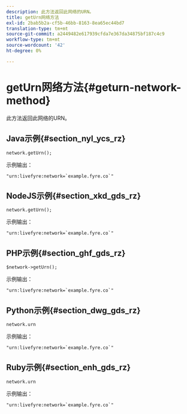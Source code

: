 ```yaml
---
description: 此方法返回此网络的URN。
title: getUrn网络方法
exl-id: 2bab5b2a-cf5b-46bb-8163-8ea65ec44bd7
translation-type: tm+mt
source-git-commit: a2449482e617939cfda7e367da34875bf187c4c9
workflow-type: tm+mt
source-wordcount: '42'
ht-degree: 0%

---
```


# getUrn网络方法{#geturn-network-method}

此方法返回此网络的URN。

## Java示例{#section_nyl_ycs_rz}

```
network.getUrn(); 
```

示例输出：

```
"urn:livefyre:network=`example.fyre.co`" 
```

## NodeJS示例{#section_xkd_gds_rz}

```
network.getUrn(); 
```

示例输出：

```
"urn:livefyre:network=`example.fyre.co`" 
```

## PHP示例{#section_ghf_gds_rz}

```
$network->getUrn(); 
```

示例输出：

```
"urn:livefyre:network=`example.fyre.co`" 
```

## Python示例{#section_dwg_gds_rz}

```
network.urn 
```

示例输出：

```
"urn:livefyre:network=`example.fyre.co`" 
```

## Ruby示例{#section_enh_gds_rz}

```
network.urn 
```

示例输出：

```
"urn:livefyre:network=`example.fyre.co`" 
```
